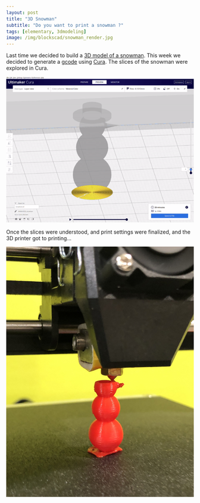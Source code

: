 ```yaml
---
layout: post
title: "3D Snowman"
subtitle: "Do you want to print a snowman ?"
tags: [elementary, 3dmodeling]
image: /img/blockscad/snowman_render.jpg
---
```


Last time we decided to build a [3D model of a snowman](/2020-02-14-snowman-blockscad). This week we decided to generate a [gcode](https://en.wikipedia.org/wiki/G-code) using [Cura](https://en.wikipedia.org/wiki/Cura_(software)). The slices of the snowman were explored in Cura.

![snowman slices](/assets/projects/3d/cura_snowman.gif)

Once the slices were understood, and print settings were finalized, and the 3D printer got to printing...

![printing](/assets/projects/3d/snowman_3d_printing.jpg)
